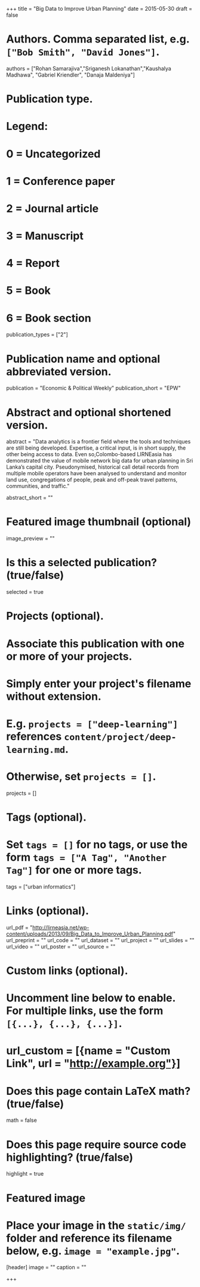 +++
title = "Big Data to Improve Urban Planning"
date = 2015-05-30
draft = false

# Authors. Comma separated list, e.g. `["Bob Smith", "David Jones"]`.
authors = ["Rohan Samarajiva","Sriganesh Lokanathan","Kaushalya Madhawa", "Gabriel Kriendler", "Danaja Maldeniya"]

# Publication type.
# Legend:
# 0 = Uncategorized
# 1 = Conference paper
# 2 = Journal article
# 3 = Manuscript
# 4 = Report
# 5 = Book
# 6 = Book section
publication_types = ["2"]

# Publication name and optional abbreviated version.
publication = "Economic & Political Weekly"
publication_short = "EPW"

# Abstract and optional shortened version.
abstract = "Data analytics is a frontier field where the tools and techniques are still being developed. Expertise, a critical input, is in short supply, the other being access to data. Even so,Colombo-based LIRNEasia has demonstrated the value of mobile network big data for urban planning in Sri Lanka’s capital city. Pseudonymised, historical call detail records from multiple mobile operators have been analysed to understand and monitor land use, congregations of people, peak and off-peak travel patterns, communities, and traffic."

abstract_short = ""

# Featured image thumbnail (optional)
image_preview = ""

# Is this a selected publication? (true/false)
selected = true

# Projects (optional).
#   Associate this publication with one or more of your projects.
#   Simply enter your project's filename without extension.
#   E.g. `projects = ["deep-learning"]` references `content/project/deep-learning.md`.
#   Otherwise, set `projects = []`.
projects = []

# Tags (optional).
#   Set `tags = []` for no tags, or use the form `tags = ["A Tag", "Another Tag"]` for one or more tags.
tags = ["urban informatics"]
# Links (optional).
url_pdf = "http://lirneasia.net/wp-content/uploads/2013/09/Big_Data_to_Improve_Urban_Planning.pdf"
url_preprint = ""
url_code = ""
url_dataset = ""
url_project = ""
url_slides = ""
url_video = ""
url_poster = ""
url_source = ""

# Custom links (optional).
#   Uncomment line below to enable. For multiple links, use the form `[{...}, {...}, {...}]`.
# url_custom = [{name = "Custom Link", url = "http://example.org"}]

# Does this page contain LaTeX math? (true/false)
math = false

# Does this page require source code highlighting? (true/false)
highlight = true

# Featured image
# Place your image in the `static/img/` folder and reference its filename below, e.g. `image = "example.jpg"`.
[header]
image = ""
caption = ""

+++
